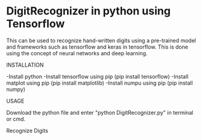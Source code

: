 # DigitRecognizer in python using Tensorflow

This can be used to recognize hand-written digits using a pre-trained model and frameworks such as tensorflow and keras in tensorflow. This is done using the concept of neural networks and deep learning.

INSTALLATION

-Install python -Install tensorflow using pip (pip install tensorflow) -Install matplot using pip (pip install matplotlib) -Install numpu using pip (pip install numpy)

USAGE

Download the python file and enter "python DigitRecognizer.py" in terminal or cmd.

Recognize Digits
